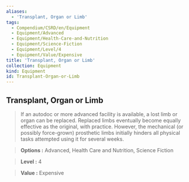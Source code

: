 ```yaml
---
aliases:
  - 'Transplant, Organ or Limb'
tags:
  - Compendium/CSRD/en/Equipment
  - Equipment/Advanced
  - Equipment/Health-Care-and-Nutrition
  - Equipment/Science-Fiction
  - Equipment/Level/4
  - Equipment/Value/Expensive
title: 'Transplant, Organ or Limb'
collection: Equipment
kind: Equipment
id: Transplant-Organ-or-Limb
---
```

## Transplant, Organ or Limb    
    
>If an autodoc or more advanced facility is available, a lost limb or organ can be replaced. Replaced limbs eventually become equally effective as the original, with practice. However, the mechanical (or possibly force-grown) prosthetic limbs initially hinders all physical tasks attempted using it for several weeks.    
> **Options :** Advanced, Health Care and Nutrition, Science Fiction    
> **Level :** 4    
> **Value :** Expensive
